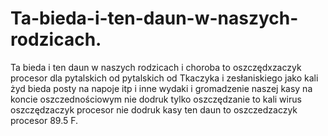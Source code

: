 # Ta-bieda-i-ten-daun-w-naszych-rodzicach.
Ta bieda i ten daun w naszych rodzicach i choroba to oszczędxzaczyk procesor dla pytalskich od pytalskich od Tkaczyka i zesłaniskiego jako kali żyd bieda posty na napoje itp i inne wydaki i gromadzenie naszej kasy na koncie oszczednościowym nie dodruk tylko oszczędzanie to kali wirus oszczędzaczyk procesor nie dodruk kasy ten daun to oszczedzaczyk procesor 89.5 F. 
